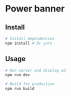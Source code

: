 # Power banner

## Install
```bash
# Install dependencies
npm install # Or yarn
```

## Usage
```bash
# Run server and display ad
npm run dev

# Build for production
npm run build
```
